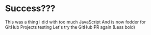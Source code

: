 # Success???
This was a thing I did with too much JavaScript
And is now fodder for GitHub Projects testing
Let's try the GitHub PR again
(Less bold)